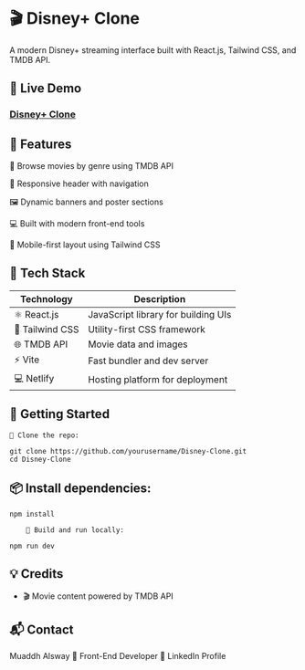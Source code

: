 # 🎬 Disney+ Clone

  A modern Disney+ streaming interface built with React.js, Tailwind CSS, and TMDB API.




## 🎥 Live Demo
### [Disney+ Clone](http://localhost:5173/)


## 🌟 Features

  🎥 Browse movies by genre using TMDB API

  🧭 Responsive header with navigation

  🖼️ Dynamic banners and poster sections

  💻 Built with modern front-end tools

  📱 Mobile-first layout using Tailwind CSS
    
## 🔧 Tech Stack

| Technology     | Description                         |
|----------------|-------------------------------------|
| ⚛️ React.js     | JavaScript library for building UIs |
| 🎨 Tailwind CSS | Utility-first CSS framework         |
| 🌐 TMDB API     | Movie data and images               |
| ⚡ Vite         | Fast bundler and dev server         |
| 💻 Netlify      | Hosting platform for deployment     |

	
	

   

## 🚀 Getting Started

    🧰 Clone the repo:
```
git clone https://github.com/yourusername/Disney-Clone.git
cd Disney-Clone
```
## 📦 Install dependencies:
```
npm install

    🔨 Build and run locally:

npm run dev
```




## 💡 Credits

  - 🎬 Movie content powered by TMDB API

## 📬 Contact

Muaddh Alsway
💼 Front-End Developer
🔗 LinkedIn Profile
